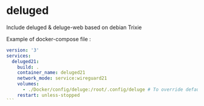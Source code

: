 # deluged
Include deluged &amp; deluge-web based on debian Trixie

Example of docker-compose file : 

````yaml
version: '3'
services:
  deluged21:
    build: .
    container_name: deluged21
    network_mode: service:wireguard21
    volumes:
      - ./Docker/config/deluge:/root/.config/deluge # To override default configuration
    restart: unless-stopped
```
